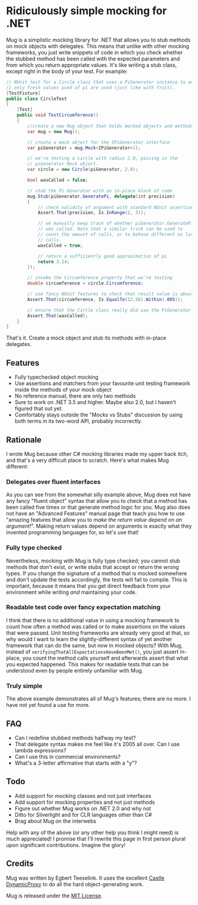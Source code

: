 Ridiculously simple mocking for .NET
====================================

Mug is a simplistic mocking library for .NET that allows you to stub methods on mock objects with delegates. This means that unlike with other mocking frameworks, you just write snippets of code in which you check whether the stubbed method has been called with the expected parameters and from which you return appropriate values. It's like writing a stub class, except right in the body of your test. For example:

``` c#
// NUnit test for a Circle class that uses a PiGenerator instance to ensure that
// only fresh values used of pi are used (just like with fruit).
[TestFixture]
public class CircleTest
{
    [Test]
    public void TestCircumference()
    {
        //create a new Mug object that holds mocked objects and methods
        var mug = new Mug();

        // create a mock object for the IPiGenerator interface
        var piGenerator = mug.Mock<IPiGenerator>();

        // we're testing a circle with radius 2.0, passing in the
        // piGenerator Mock object.
        var circle = new Circle(piGenerator, 2.0);

        bool wasCalled = false;

        // stub the Pi Generator with an in-place block of code
        mug.Stub(piGenerator.GeneratePi, delegate(int precision)
        {
            // check validity of argument with standard NUnit assertions
            Assert.That(precision, Is.InRange(2, 3));

            // we manually keep track of whether piGenerator.GeneratePi 
            // was called. Note that a similar trick can be used to
            // count the amount of calls, or to behave different on later
            // calls.
            wasCalled = true;

            // return a sufficiently good approximation of pi
            return 3.14;
        });

        // invoke the Circumference property that we're testing
        double circumference = circle.Circumference;

        // use fancy NUnit features to check that result value is about 4*pi.
        Assert.That(circumference, Is.EqualTo(12.56).Within(.005));

        // ensure that the Circle class really did use the PiGenerator
        Assert.That(wasCalled);
    }
}
```

That's it. Create a mock object and stub its methods with in-place delegates.

Features
--------

  * Fully typechecked object mocking
  * Use assertions and matchers from your favourite unit testing framework inside the methods of your mock object
  * No reference manual; there are only two methods
  * Sure to work on .NET 3.5 and higher. Maybe also 2.0, but I haven't figured that out yet.
  * Comfortably stays outside the "Mocks vs Stubs" discussion by using both terms in its two-word API, probably incorrectly.

Rationale
---------
I wrote Mug because other C# mocking libraries made my upper back itch, and that's a very difficult place to scratch. Here's what makes Mug different:

### Delegates over fluent interfaces
As you can see from the somewhat silly example above, Mug does not have any fancy "fluent object" syntax that allow you to check that a method has been called five times or that generate method logic for you. Mug also does not have an "Advanced Features" manual page that teach you how to use "amazing features that allow you to *make the return value depend on an argument!*". Making return values depend on arguments is exactly what they invented programming languages for, so let's use that!

### Fully type checked
Nevertheless, mocking with Mug is fully type checked; you cannot stub methods that don't exist, or write stubs that accept or return the wrong types. If you change the signature of a method that is mocked somewhere and don't update the tests accordingly, the tests will fail to compile. This is important, because it means that you get direct feedback from your environment while writing *and* maintaining your code.

### Readable test code over fancy expectation matching
I think that there is no additional value in using a mocking framework to count how often a method was called or to make assertions on the values that were passed. Unit testing frameworks are already very good at that, so why would I want to learn the slightly-different syntax of yet another framework that can do the same, but now in mocked objects? With Mug, instead of `verifyingThatAllExpectationsHaveBeenMet()`, you just assert in-place, you count the method calls yourself and afterwards assert that what you expected happened. This makes for readable tests that can be understood even by people entirely unfamiliar with Mug.

### Truly simple
The above example demonstrates all of Mug's features; there are no more. I have not yet found a use for more.

FAQ
---

 - Can I redefine stubbed methods halfway my test?
 - That delegate syntax makes me feel like it's 2005 all over. Can I use lambda expressions?
 - Can I use this in commercial environments?
 - What's a 3-letter affirmative that starts with a "y"?
 
Todo
----

 * Add support for mocking classes and not just interfaces
 * Add support for mocking properties and not just methods
 * Figure out whether Mug works on .NET 2.0 and why not
 * Ditto for Silverlight and for CLR languages other than C#
 * Brag about Mug on the interwebs
 
Help with any of the above (or any other help you think I might need) is much appreciated! I promise that I'll rewrite this page in first person plural upon significant contributions. Imagine the glory!

Credits
-------

Mug was written by Egbert Teeselink. It uses the excellent <a href="http://www.castleproject.org/dynamicproxy/index.html">Castle DynamicProxy</a> to do all the hard object-generating work.

Mug is released under the <a href="http://creativecommons.org/licenses/MIT/">MIT License</a>.


